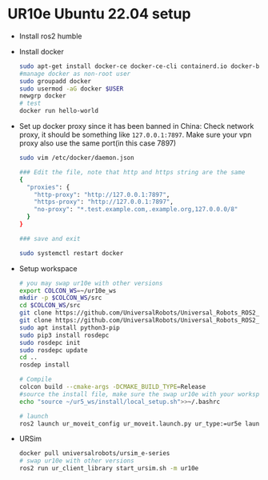 # UR10e Ubuntu 22.04 setup

* Install ros2 humble
* Install docker

  ```bash
  sudo apt-get install docker-ce docker-ce-cli containerd.io docker-buildx-plugin docker-compose-plugin
  #manage docker as non-root user
  sudo groupadd docker
  sudo usermod -aG docker $USER
  newgrp docker
  # test
  docker run hello-world
  ```
* Set up docker proxy since it has been banned in China: Check network proxy, it should be something like `127.0.0.1:7897`. Make sure your vpn proxy also use the same port(in this case 7897)

  ```bash
  sudo vim /etc/docker/daemon.json

  ### Edit the file, note that http and https string are the same
  {
    "proxies": {
      "http-proxy": "http://127.0.0.1:7897",
      "https-proxy": "http://127.0.0.1:7897",
      "no-proxy": "*.test.example.com,.example.org,127.0.0.0/8"
    }
  }

  ### save and exit

  sudo systemctl restart docker
  ```
* Setup workspace

  ```bash
  # you may swap ur10e with other versions
  export COLCON_WS=~/ur10e_ws
  mkdir -p $COLCON_WS/src 
  cd $COLCON_WS/src
  git clone https://github.com/UniversalRobots/Universal_Robots_ROS2_Driver.git -b humble
  git clone https://github.com/UniversalRobots/Universal_Robots_ROS2_Description.git -b humble
  sudo apt install python3-pip
  sudo pip3 install rosdepc
  sudo rosdepc init 
  sudo rosdepc update
  cd ..
  rosdep install

  # Compile
  colcon build --cmake-args -DCMAKE_BUILD_TYPE=Release
  #source the install file, make sure the swap ur10e with your workspace name
  echo "source ~/ur5_ws/install/local_setup.sh">>~/.bashrc

  # launch
  ros2 launch ur_moveit_config ur_moveit.launch.py ur_type:=ur5e launch_rviz:=true
  ```
* URSim

  ```bash
  docker pull universalrobots/ursim_e-series
  # swap ur10e with other versions
  ros2 run ur_client_library start_ursim.sh -m ur10e

  ```
